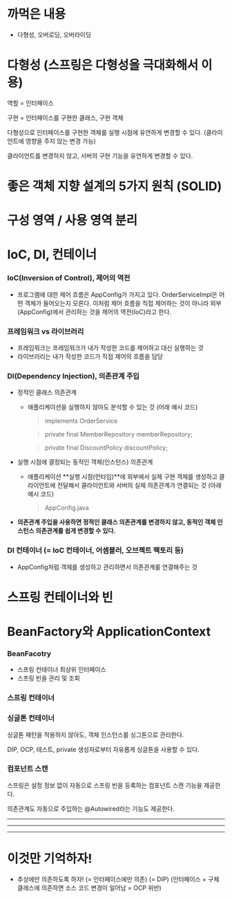 # 까먹은 내용

- 다형성, 오버로딩, 오버라이딩

# 다형성 (스프링은 다형성을 극대화해서 이용)

역할 = 인터페이스

구현 = 인터페이스를 구현한 클래스, 구현 객체

다형성으로 인터페이스를 구현한 객체를 실행 시점에 유연하게 변경할 수 있다. (클라이언트에 영향을 주지 않는 변경 가능)

클라이언트를 변경하지 않고, 서버의 구현 기능을 유연하게 변경할 수 있다.

# 좋은 객체 지향 설계의 5가지 원칙 (SOLID)

# 구성 영역 / 사용 영역 분리

# IoC, DI, 컨테이너

### IoC(Inversion of Control), 제어의 역전

- 프로그램에 대한 제어 흐름은 AppConfig가 가지고 있다. OrderServiceImpl은 어떤 객체가 들어오는지 모른다. 이처럼 제어 흐름을 직접 제어하는 것이 아니라 외부(AppConfig)에서 관리하는 것을 제어의 역전(IoC)라고 한다.

### 프레임워크 vs 라이브러리

- 프레임워크는 프레임워크가 내가 작성한 코드를 제어하고 대신 실행하는 것
- 라이브러리는 내가 작성한 코드가 직접 제어의 흐름을 담당

### DI(Dependency Injection), 의존관계 주입

- 정적인 클래스 의존관계

  - 애플리케이션을 실행하지 않아도 분석할 수 있는 것 (어래 예시 코드)

    > implements OrderService

    > private final MemberRepository memberRepository;

    > private final DiscountPolicy discountPolicy;

- 실행 시점에 결정되는 동적인 객체(인스턴스) 의존관계

  - 애플리케이션 **실행 시점(런타임)**에 외부에서 실제 구현 객체를 생성하고 클라이언트에 전달해서 클라이언트와 서버의 실제 의존관계가 연결되는 것 (아래 예시 코드)

    > AppConfig.java

- **의존관계 주입을 사용하면 정적인 클래스 의존관계를 변경하지 않고, 동적인 객체 인스턴스 의존관계를 쉽게 변경할 수 있다.**

### DI 컨테이너 (= IoC 컨테이너, 어셈블러, 오브젝트 팩토리 등)

- AppConfig처럼 객체를 생성하고 관리하면서 의존관계를 연결해주는 것

# 스프링 컨테이너와 빈

# BeanFactory와 ApplicationContext

### BeanFacotry

- 스프링 컨테이너 최상위 인터페이스
- 스프링 빈을 관리 및 조회

### 스프링 컨테이너

### 싱글톤 컨테이너

싱글톤 패턴을 적용하지 않아도, 객체 인스턴스를 싱그톤으로 관리한다.

DIP, OCP, 테스트, private 생성자로부터 자유롭게 싱글톤을 사용할 수 있다.

### 컴포넌트 스캔

스프링은 설정 정보 없이 자동으로 스프링 빈을 등록하는 컴포넌트 스캔 기능을 제공한다.

의존관계도 자동으로 주입하는 @Autowired라는 기능도 제공한다.

---

---

---

# 이것만 기억하자!

- 추상에만 의존하도록 하자! (= 인터페이스에만 의존) (= DIP) (인터페이스 + 구체 클래스에 의존하면 소스 코드 변경이 일어남 = OCP 위반)

